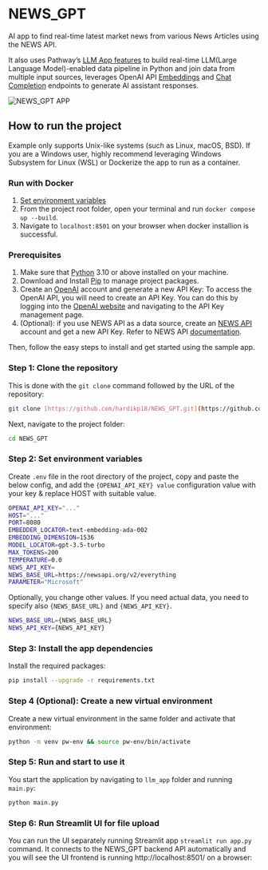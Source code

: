 # NEWS_GPT
AI app to find real-time latest market news from various News Articles using the NEWS API.

It also uses Pathway’s [LLM App features](https://github.com/pathwaycom/llm-app) to build real-time LLM(Large Language Model)-enabled data pipeline in Python and join data from multiple input sources, leverages OpenAI API [Embeddings](https://platform.openai.com/docs/api-reference/embeddings) and [Chat Completion](https://platform.openai.com/docs/api-reference/completions) endpoints to generate AI assistant responses.



![NEWS_GPT APP](/assets/video_v2.gif)

## How to run the project

Example only supports Unix-like systems (such as Linux, macOS, BSD). If you are a Windows user,  highly recommend leveraging Windows Subsystem for Linux (WSL) or Dockerize the app to run as a container.

### Run with Docker

1. [Set environment variables](#step-2-set-environment-variables)
2. From the project root folder, open your terminal and run `docker compose up --build`.
3. Navigate to `localhost:8501` on your browser when docker installion is successful.

### Prerequisites

1. Make sure that [Python](https://www.python.org/downloads/) 3.10 or above installed on your machine.
2. Download and Install [Pip](https://pip.pypa.io/en/stable/installation/) to manage project packages.
3. Create an [OpenAI](https://openai.com/) account and generate a new API Key: To access the OpenAI API, you will need to create an API Key. You can do this by logging into the [OpenAI website](https://openai.com/product) and navigating to the API Key management page.
4. (Optional): if you use NEWS API as a data source, create an [NEWS API](https://newsapi.org/) account and get a new API Key. Refer to NEWS API [documentation](https://newsapi.org/docs).

Then, follow the easy steps to install and get started using the sample app.

### Step 1: Clone the repository

This is done with the `git clone` command followed by the URL of the repository:

```bash
git clone [https://github.com/hardikp18/NEWS_GPT.git](https://github.com/hardikp18/NEWS_GPT.git)
```

Next,  navigate to the project folder:

```bash
cd NEWS_GPT
```

### Step 2: Set environment variables

Create `.env` file in the root directory of the project, copy and paste the below config, and add the `{OPENAI_API_KEY} value`  configuration value with your key & replace HOST with suitable value. 

```bash
OPENAI_API_KEY="..." 
HOST="..."
PORT=8080
EMBEDDER_LOCATOR=text-embedding-ada-002
EMBEDDING_DIMENSION=1536
MODEL_LOCATOR=gpt-3.5-turbo
MAX_TOKENS=200
TEMPERATURE=0.0
NEWS_API_KEY=           
NEWS_BASE_URL=https://newsapi.org/v2/everything
PARAMETER="Microsoft"


```

Optionally, you change other values.  If you need actual data, you need to specify also `{NEWS_BASE_URL}` and `{NEWS_API_KEY}`.

```bash
NEWS_BASE_URL={NEWS_BASE_URL}
NEWS_API_KEY={NEWS_API_KEY}
```

### Step 3: Install the app dependencies

Install the required packages:

```bash
pip install --upgrade -r requirements.txt
```
### Step 4 (Optional): Create a new virtual environment

Create a new virtual environment in the same folder and activate that environment:

```bash
python -m venv pw-env && source pw-env/bin/activate
```

### Step 5: Run and start to use it

You start the application by navigating to `llm_app` folder and running `main.py`:

```bash
python main.py
```

### Step 6: Run Streamlit UI for file upload

You can run the UI separately running Streamlit app
`streamlit run app.py` command. It connects to the NEWS_GPT backend API automatically and you will see the UI frontend is running http://localhost:8501/ on a browser:


